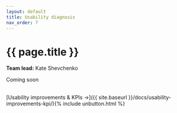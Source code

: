 ```yaml
---
layout: default
title: Usability diagnosis
nav_order: 7
---
```


# {{ page.title }}

**Team lead:** Kate Shevchenko

Coming soon

<br>
[Usability improvements & KPIs →]({{ site.baseurl }}/docs/usability-improvements-kpi/){% include unbutton.html %}